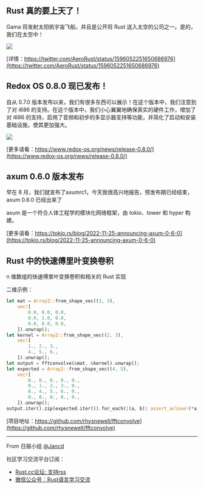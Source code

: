 ##  Rust 真的要上天了！

Gama 将发射太阳帆宇宙飞船，并且是公开将 Rust 送入太空的公司之一。是的，我们在太空中！

![](https://pbs.twimg.com/media/FiU5lbRWIAABUUg?format=jpg&name=large)

[详情：https://twitter.com/AeroRust/status/1596052251650686976](https://twitter.com/AeroRust/status/1596052251650686976)


## Redox OS 0.8.0 现已发布！

自从 0.7.0 版本发布以来，我们有很多东西可以展示！在这个版本中，我们注意到了对 i686 的支持。在这个版本中，我们小心翼翼地确保真实的硬件工作，增加了对 i686 的支持，启用了音频和初步的多显示器支持等功能，并简化了启动和安装基础设施，使其更加强大。

![](https://www.redox-os.org/img/release/0.8.0.jpg)

[更多请看：https://www.redox-os.org/news/release-0.8.0/](https://www.redox-os.org/news/release-0.8.0/)

## axum 0.6.0 版本发布

早在 8 月，我们就宣布了axumrc1，今天我很高兴地报告，预发布期已经结束，axum 0.6.0 已经出来了

axum 是一个符合人体工程学的模块化网络框架，由 tokio、tower 和 hyper 构建。

[更多请看：https://tokio.rs/blog/2022-11-25-announcing-axum-0-6-0](https://tokio.rs/blog/2022-11-25-announcing-axum-0-6-0)

## Rust 中的快速傅里叶变换卷积

n 维数组的快速傅里叶变换卷积和相关的 Rust 实现

二维示例：

```rust
let mat = Array2::from_shape_vec((3, 3), 
    vec![
        0.0, 0.0, 0.0,
        0.0, 1.0, 0.0,
        0.0, 0.0, 0.0,
    ]).unwrap();
let kernel = Array2::from_shape_vec((2, 3), 
    vec![
        1., 2., 3., 
        4., 5., 6.,
    ]).unwrap();
let output = fftconvolve(&mat, &kernel).unwrap();
let expected = Array2::from_shape_vec((4, 5), 
    vec![
        0., 0., 0., 0., 0., 
        0., 1., 2., 3., 0., 
        0., 4., 5., 6., 0.,
        0., 0., 0., 0., 0.,  
    ]).unwrap();
output.iter().zip(expected.iter()).for_each(|(a, b)| assert_aclose!(*a, *b, 1e-6));
```

[项目地址：https://github.com/rhysnewell/fftconvolve](https://github.com/rhysnewell/fftconvolve)

---

From 日报小组 [@Jancd](https://github.com/Jancd)

社区学习交流平台订阅：
- [Rust.cc论坛: 支持rss](https://rust.cc)
- [微信公众号：Rust语言学习交流](https://rust.cc/article?id=ed7c9379-d681-47cb-9532-0db97d883f62)